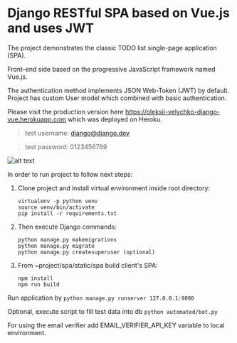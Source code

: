 # Django RESTful SPA based on Vue.js and uses JWT

The project demonstrates the classic TODO list single-page application (SPA).

Front-end side based on the progressive JavaScript framework named Vue.js.

The authentication method implements JSON Web-Token (JWT) by default.
Project has custom User model which combined with basic authentication.

Please visit the production version here <a href="https://oleksii-velychko-django-vue.herokuapp.com">
https://oleksii-velychko-django-vue.herokuapp.com</a> which was deployed on Heroku.

> test username: django@django.dev

> test password: 0123456789

![alt text](https://raw.githubusercontent.com/oleksii-velychko/django-vue/master/screenshot.png)

In order to run project to follow next steps:

1. Clone project and install virtual environment inside root directory:

    ```
    virtualenv -p python venv
    source venv/bin/activate
    pip install -r requirements.txt
    ```

2. Then execute Django commands:

    ```
    python manage.py makemigrations
    python manage.py migrate
    python manage.py createsuperuser (optional)
    ```

3. From ~project/spa/static/spa build client's SPA:

   ```
   npm install
   npm run build
   ```

Run application by `python manage.py runserver 127.0.0.1:9000`

Optional, execute script to fill test data into db `python automated/bot.py`

For using the email verifier add EMAIL_VERIFIER_API_KEY variable to local environment.